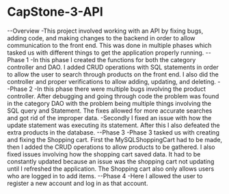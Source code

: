 # CapStone-3-API
--Overview 
-This project involved working with an API by fixing bugs, adding code, and making changes to the backend in order to allow communication to the front end. This was done in multiple phases which tasked us with different things to get the application properly running.
--Phase 1 
-In this phase I created the functions for both the category controller and DAO. I added CRUD operations with SQL statements in order to allow the user to search through products on the front end. I also did the controller and proper verifications to allow adding, updating, and deleting. 
--Phase 2
-In this phase there were multiple bugs involving the product controller. After debugging and going through code the problem was found in the category DAO with the problem being multiple things involving the SQL query and Statement.
The fixes allowed for more accurate searches and got rid of the improper data. 
-Secondly I fixed an issue with how the update statement was executing its statement. After this I also defeated the extra products in the database.
--Phase 3
-Phase 3 tasked us with creating and fixing the Shopping cart. First the MySQLShoppingCart had to be made, then I added the CRUD operations to allow products to be gathered. I also fixed issues involving how the shopping cart saved data. It had to be constantly updated because an issue was the shopping cart not updating until I refreshed the application. The Shopping cart also only allows users who are logged in to add items.
--Phase 4
-Here I allowed the user to register a new account and log in as that account. 
